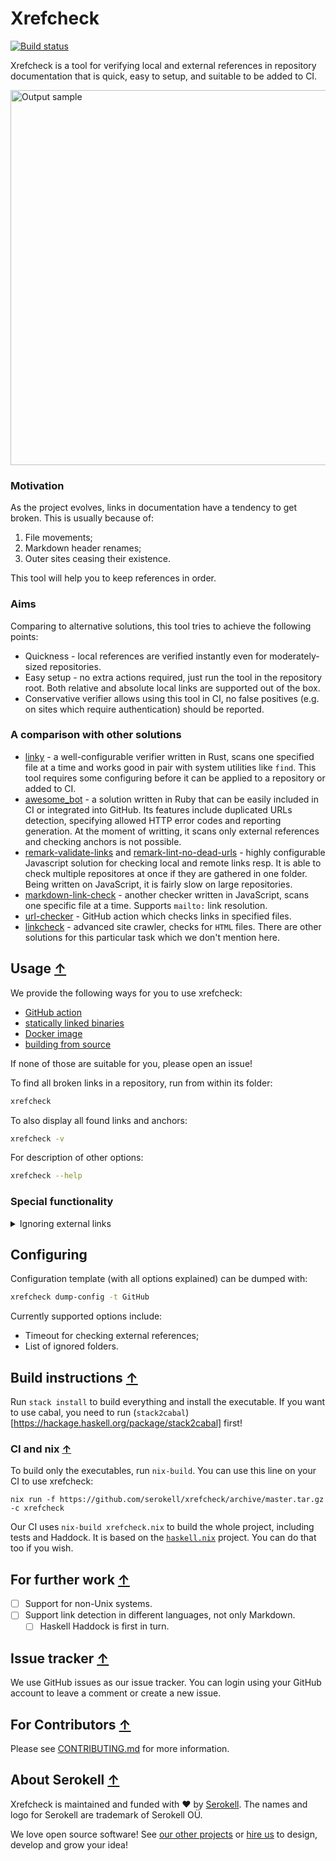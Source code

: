 <!--
 - SPDX-FileCopyrightText: 2018-2021 Serokell <https://serokell.io>
 -
 - SPDX-License-Identifier: MPL-2.0
 -->

# Xrefcheck

[![Build status](https://badge.buildkite.com/75461331a6058b334383cdfca1071dc1f908b70cf069d857b7.svg?branch=master)](https://buildkite.com/serokell/xrefcheck)

Xrefcheck is a tool for verifying local and external references in repository documentation that is quick, easy to setup, and suitable to be added to CI.

<img src="https://user-images.githubusercontent.com/5394217/70820564-06b06e00-1dea-11ea-9680-27f661ca2a58.png" alt="Output sample" width="600"/>

### Motivation

As the project evolves, links in documentation have a tendency to get broken. This is usually because of:
1. File movements;
2. Markdown header renames;
3. Outer sites ceasing their existence.

This tool will help you to keep references in order.

### Aims

Comparing to alternative solutions, this tool tries to achieve the following points:

* Quickness - local references are verified instantly even for moderately-sized repositories.
* Easy setup - no extra actions required, just run the tool in the repository root.
Both relative and absolute local links are supported out of the box.
* Conservative verifier allows using this tool in CI, no false positives (e.g. on sites which require authentication) should be reported.

### A comparison with other solutions

* [linky](https://github.com/mattias-p/linky) - a well-configurable verifier written in Rust, scans one specified file at a time and works good in pair with system utilities like `find`.
  This tool requires some configuring before it can be applied to a repository or added to CI.
* [awesome_bot](https://github.com/dkhamsing/awesome_bot) - a solution written in Ruby that can be easily included in CI or integrated into GitHub.
  Its features include duplicated URLs detection, specifying allowed HTTP error codes and reporting generation.
  At the moment of writting, it scans only external references and checking anchors is not possible.
* [remark-validate-links](https://github.com/remarkjs/remark-validate-links) and [remark-lint-no-dead-urls](https://github.com/davidtheclark/remark-lint-no-dead-urls) - highly configurable Javascript solution for checking local and remote links resp.
  It is able to check multiple repositores at once if they are gathered in one folder.
  Being written on JavaScript, it is fairly slow on large repositories.
* [markdown-link-check](https://github.com/tcort/markdown-link-check) - another checker written in JavaScript, scans one specific file at a time.
  Supports `mailto:` link resolution.
* [url-checker](https://github.com/paramt/url-checker) - GitHub action which checks links in specified files.
* [linkcheck](https://github.com/filiph/linkcheck) - advanced site crawler, checks for `HTML` files. There are other solutions for this particular task which we don't mention here.


## Usage [↑](#xrefcheck)

We provide the following ways for you to use xrefcheck:

- [GitHub action](https://github.com/marketplace/actions/xrefcheck)
- [statically linked binaries](https://github.com/serokell/xrefcheck/releases)
- [Docker image](https://hub.docker.com/r/serokell/xrefcheck)
- [building from source](#build-instructions-)

If none of those are suitable for you, please open an issue!

To find all broken links in a repository, run from within its folder:

```sh
xrefcheck
```

To also display all found links and anchors:

```sh
xrefcheck -v
```

For description of other options:

```sh
xrefcheck --help
```


### Special functionality

<details>
  <summary>Ignoring external links</summary>

  If you want some external links to not be verified, you can use one of the following ways to ignore those links:

1. Add the regular expression that matches the ignoring link to the optional `ignoreRefs` parameter of your config file.

    For example:
    ```yaml
    ignoreRefs:
      - https://bad.reference.(org|com)(/?)
    ```
    allows to ignore both `https://bad.reference.org` and `https://bad.reference.com` with or without last "/".

2. Add right in-place annotation using one of the following ignoring modes (each mode is just a comment with a certain syntax).

    * Ignore the link:

        There are several ways to add this annotation:

      * Just add it like a regular text before the ignoring link.

        ```markdown
        Bad ['com' reference](https://bad.reference.com) <!-- xrefcheck: ignore link --> and bad ['org' reference](https://bad.reference.org)
        ```

      * Separate the ignoring link from the annotation and the following text with single new lines.

        ```markdown
        Bad ['com' reference](https://bad.reference.com) and bad <!-- xrefcheck: ignore link -->
        ['org'](https://bad.reference.org)
        reference
        ```

        Therefore only `https://bad.reference.org` will be ignored.

      * If the ignoring link is the first in a paragraph, then the annotation can also be added before a paragraph.

        ```markdown
        <!-- xrefcheck: ignore link -->
        [Bad 'org' reference](https://bad.reference.org)
        [Bad 'com' reference](https://bad.reference.com)
        ```

        It is still the same `https://bad.reference.org` will be ignored in this case.

    * Ignore the paragraph:

        ```markdown
        <!-- xrefcheck: ignore paragraph -->
        Bad ['org' reference](https://bad.reference.org)
        Bad ['com' reference](https://bad.reference.com)

        Bad ['io' reference](https://bad.reference.io)
        ```

        In this way, `https://bad.reference.org` and `https://bad.reference.com` will be ignored and `https://bad.reference.io` will still be verified.

    * Ignore the whole file:
        ```markdown
        <!-- a comment -->
        <!-- another comment -->

        <!-- xrefcheck: ignore file -->
        ...the rest of the file...
        ```

        Using this you can ignore the whole file.
        </details>

## Configuring

Configuration template (with all options explained) can be dumped with:

```sh
xrefcheck dump-config -t GitHub
```

Currently supported options include:
* Timeout for checking external references;
* List of ignored folders.

## Build instructions [↑](#xrefcheck)

Run `stack install` to build everything and install the executable.
If you want to use cabal, you need to run (`stack2cabal`)[https://hackage.haskell.org/package/stack2cabal] first!

### CI and nix [↑](#xrefcheck)

To build only the executables, run `nix-build`. You can use this line on your CI to use xrefcheck:
```
nix run -f https://github.com/serokell/xrefcheck/archive/master.tar.gz -c xrefcheck
```

Our CI uses `nix-build xrefcheck.nix` to build the whole project, including tests and Haddock.
It is based on the [`haskell.nix`](https://input-output-hk.github.io/haskell.nix/) project.
You can do that too if you wish.

## For further work [↑](#xrefcheck)

- [ ] Support for non-Unix systems.
- [ ] Support link detection in different languages, not only Markdown.
  - [ ] Haskell Haddock is first in turn.

## Issue tracker [↑](#xrefcheck)

We use GitHub issues as our issue tracker.
You can login using your GitHub account to leave a comment or create a new issue.

## For Contributors [↑](#xrefcheck)

Please see [CONTRIBUTING.md](/.github/CONTRIBUTING.md) for more information.

## About Serokell [↑](#xrefcheck)

Xrefcheck is maintained and funded with ❤️ by [Serokell](https://serokell.io/).
The names and logo for Serokell are trademark of Serokell OÜ.

We love open source software! See [our other projects](https://serokell.io/community?utm_source=github) or [hire us](https://serokell.io/hire-us?utm_source=github) to design, develop and grow your idea!
